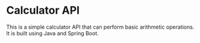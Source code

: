 # Calculator API

This is a simple calculator API that can perform basic arithmetic operations. It is built using Java and Spring Boot.